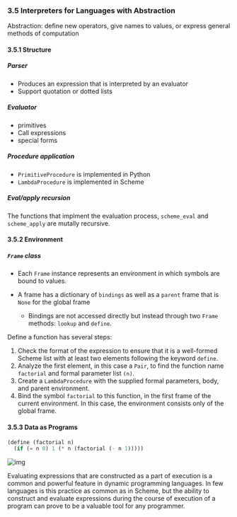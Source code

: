 ### 3.5 Interpreters for Languages with Abstraction

Abstraction: define new operators, give names to values, or express general methods of computation



#### 3.5.1 Structure

##### Parser

* Produces an expression that is interpreted by an evaluator
* Support quotation or dotted lists

##### Evaluator

* primitives
* Call expressions
* special forms

##### Procedure application

* `PrimitiveProcedure` is implemented in Python
* `LambdaProcedure` is implemented in Scheme

##### Eval/apply recursion

The functions that implment the evaluation process, `scheme_eval` and `scheme_apply` are mutally recursive.



#### 3.5.2 Environment

##### `Frame` class

* Each `Frame` instance represents an environment in which symbols are bound to values.

* A frame has a dictionary of `bindings` as well as a `parent` frame that is `None` for the global frame
  * Bindings are not accessed directly but instead through two `Frame` methods: `lookup` and `define`.



Define a function has several steps:

1. Check the format of the expression to ensure that it is a well-formed Scheme list with at least two elements following the keyword `define`.
2. Analyze the first element, in this case a `Pair`, to find the function name `factorial` and formal parameter list `(n)`.
3. Create a `LambdaProcedure` with the supplied formal parameters, body, and parent environment.
4. Bind the symbol `factorial` to this function, in the first frame of the current environment. In this case, the environment consists only of the global frame.



#### 3.5.3 Data as Programs

```scheme
(define (factorial n)
  (if (= n 0) 1 (* n (factorial (- n 1)))))
```

![img](http://composingprograms.com/img/factorial_machine.png)

 Evaluating expressions that are constructed as a part of execution is a common and powerful feature in dynamic programming languages. In few languages is this practice as common as in Scheme, but the ability to construct and evaluate expressions during the course of execution of a program can prove to be a valuable tool for any programmer.